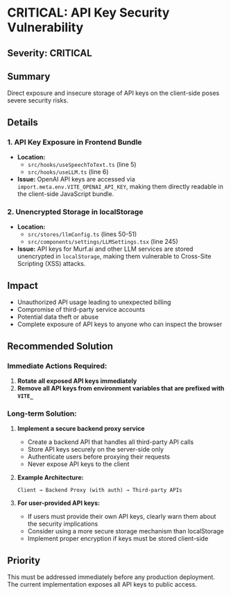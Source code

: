 # CRITICAL: API Key Security Vulnerability

## Severity: CRITICAL

## Summary
Direct exposure and insecure storage of API keys on the client-side poses severe security risks.

## Details

### 1. API Key Exposure in Frontend Bundle
- **Location:** 
  - `src/hooks/useSpeechToText.ts` (line 5)
  - `src/hooks/useLLM.ts` (line 6)
- **Issue:** OpenAI API keys are accessed via `import.meta.env.VITE_OPENAI_API_KEY`, making them directly readable in the client-side JavaScript bundle.

### 2. Unencrypted Storage in localStorage
- **Location:** 
  - `src/stores/llmConfig.ts` (lines 50-51)
  - `src/components/settings/LLMSettings.tsx` (line 245)
- **Issue:** API keys for Murf.ai and other LLM services are stored unencrypted in `localStorage`, making them vulnerable to Cross-Site Scripting (XSS) attacks.

## Impact
- Unauthorized API usage leading to unexpected billing
- Compromise of third-party service accounts
- Potential data theft or abuse
- Complete exposure of API keys to anyone who can inspect the browser

## Recommended Solution

### Immediate Actions Required:
1. **Rotate all exposed API keys immediately**
2. **Remove all API keys from environment variables that are prefixed with `VITE_`**

### Long-term Solution:
1. **Implement a secure backend proxy service**
   - Create a backend API that handles all third-party API calls
   - Store API keys securely on the server-side only
   - Authenticate users before proxying their requests
   - Never expose API keys to the client

2. **Example Architecture:**
   ```
   Client → Backend Proxy (with auth) → Third-party APIs
   ```

3. **For user-provided API keys:**
   - If users must provide their own API keys, clearly warn them about the security implications
   - Consider using a more secure storage mechanism than localStorage
   - Implement proper encryption if keys must be stored client-side

## Priority
This must be addressed immediately before any production deployment. The current implementation exposes all API keys to public access.